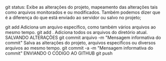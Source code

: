 git status: Exibe as alterações do projeto, mapeamento das alterações tais como arquivos monitorados e ou modificados. Também podemos dizer que é a diferença do que está enviado ao servidor ou salvo no projeto;

git add Adiciona um arquivo  específico, como também vários arquivos ao mesmo tempo.
git add . Adiciona todos os arquivos do diretório atual.
SALVANDO ALTERAÇÕES
git commit arquivo -m "Mensagem informativa do commit"  Salva as alterações do projeto, arquivos específicos ou diversos arquivos ao mesmo tempo.
git commit -a -m "Mensagem informativa do commit"
ENVIANDO O CÓDIGO AO GITHUB
git push 